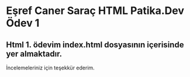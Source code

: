 # Eşref Caner Saraç HTML Patika.Dev Ödev 1 

## Html 1. ödevim index.html dosyasının içerisinde yer almaktadır.

İncelemeleriniz için teşekkür ederim. 